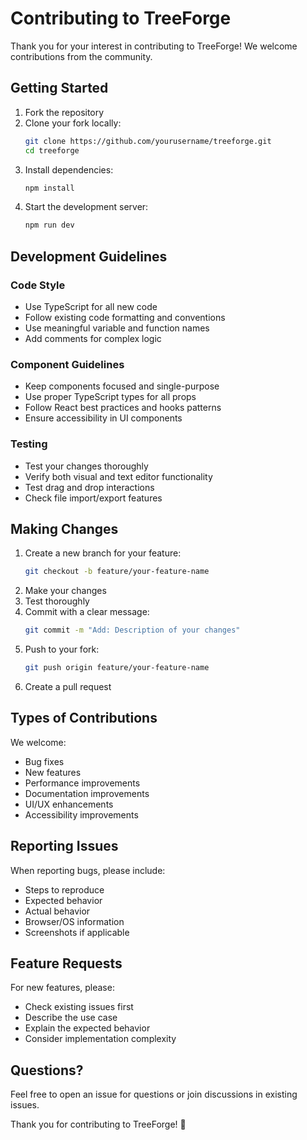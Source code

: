 # Contributing to TreeForge

Thank you for your interest in contributing to TreeForge! We welcome contributions from the community.

## Getting Started

1. Fork the repository
2. Clone your fork locally:
   ```bash
   git clone https://github.com/yourusername/treeforge.git
   cd treeforge
   ```
3. Install dependencies:
   ```bash
   npm install
   ```
4. Start the development server:
   ```bash
   npm run dev
   ```

## Development Guidelines

### Code Style
- Use TypeScript for all new code
- Follow existing code formatting and conventions
- Use meaningful variable and function names
- Add comments for complex logic

### Component Guidelines
- Keep components focused and single-purpose
- Use proper TypeScript types for all props
- Follow React best practices and hooks patterns
- Ensure accessibility in UI components

### Testing
- Test your changes thoroughly
- Verify both visual and text editor functionality
- Test drag and drop interactions
- Check file import/export features

## Making Changes

1. Create a new branch for your feature:
   ```bash
   git checkout -b feature/your-feature-name
   ```
2. Make your changes
3. Test thoroughly
4. Commit with a clear message:
   ```bash
   git commit -m "Add: Description of your changes"
   ```
5. Push to your fork:
   ```bash
   git push origin feature/your-feature-name
   ```
6. Create a pull request

## Types of Contributions

We welcome:
- Bug fixes
- New features
- Performance improvements
- Documentation improvements
- UI/UX enhancements
- Accessibility improvements

## Reporting Issues

When reporting bugs, please include:
- Steps to reproduce
- Expected behavior
- Actual behavior
- Browser/OS information
- Screenshots if applicable

## Feature Requests

For new features, please:
- Check existing issues first
- Describe the use case
- Explain the expected behavior
- Consider implementation complexity

## Questions?

Feel free to open an issue for questions or join discussions in existing issues.

Thank you for contributing to TreeForge! 🌳
